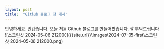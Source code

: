 ```yaml
---
layout: post
title:  "Github 블로그 첫 개시"
---
```


안녕하세요. 반갑습니다. 오늘 처음 Github 블로그를 만들어봤습니다.
잘 부탁드립니다
![스크린샷 2024-05-06 212000]({{site.url}}\images\2024-07-05-first\스크린샷 2024-05-06 212000.png)

